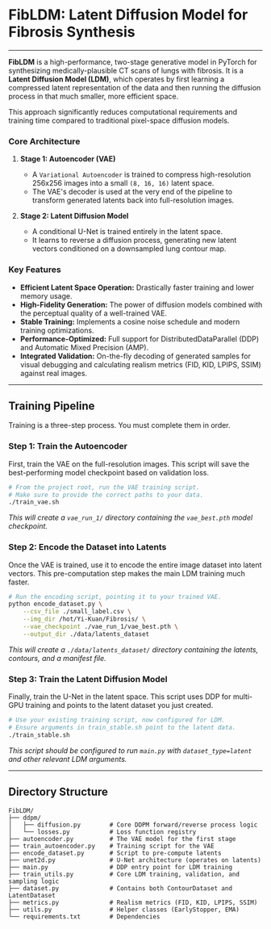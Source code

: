 # FibLDM: Latent Diffusion Model for Fibrosis Synthesis

---

**FibLDM** is a high-performance, two-stage generative model in PyTorch for synthesizing medically-plausible CT scans of lungs with fibrosis. It is a **Latent Diffusion Model (LDM)**, which operates by first learning a compressed latent representation of the data and then running the diffusion process in that much smaller, more efficient space.

This approach significantly reduces computational requirements and training time compared to traditional pixel-space diffusion models.

### Core Architecture
1.  **Stage 1: Autoencoder (VAE)**
    -   A `Variational Autoencoder` is trained to compress high-resolution 256x256 images into a small `(8, 16, 16)` latent space.
    -   The VAE's decoder is used at the very end of the pipeline to transform generated latents back into full-resolution images.

2.  **Stage 2: Latent Diffusion Model**
    -   A conditional U-Net is trained entirely in the latent space.
    -   It learns to reverse a diffusion process, generating new latent vectors conditioned on a downsampled lung contour map.

### Key Features
-   **Efficient Latent Space Operation:** Drastically faster training and lower memory usage.
-   **High-Fidelity Generation:** The power of diffusion models combined with the perceptual quality of a well-trained VAE.
-   **Stable Training:** Implements a cosine noise schedule and modern training optimizations.
-   **Performance-Optimized:** Full support for DistributedDataParallel (DDP) and Automatic Mixed Precision (AMP).
-   **Integrated Validation:** On-the-fly decoding of generated samples for visual debugging and calculating realism metrics (FID, KID, LPIPS, SSIM) against real images.

---

## Training Pipeline

Training is a three-step process. You must complete them in order.

### Step 1: Train the Autoencoder

First, train the VAE on the full-resolution images. This script will save the best-performing model checkpoint based on validation loss.

```bash
# From the project root, run the VAE training script.
# Make sure to provide the correct paths to your data.
./train_vae.sh
```
*This will create a `vae_run_1/` directory containing the `vae_best.pth` model checkpoint.*

### Step 2: Encode the Dataset into Latents

Once the VAE is trained, use it to encode the entire image dataset into latent vectors. This pre-computation step makes the main LDM training much faster.

```bash
# Run the encoding script, pointing it to your trained VAE.
python encode_dataset.py \
    --csv_file ./small_label.csv \
    --img_dir /hot/Yi-Kuan/Fibrosis/ \
    --vae_checkpoint ./vae_run_1/vae_best.pth \
    --output_dir ./data/latents_dataset
```
*This will create a `./data/latents_dataset/` directory containing the latents, contours, and a manifest file.*

### Step 3: Train the Latent Diffusion Model

Finally, train the U-Net in the latent space. This script uses DDP for multi-GPU training and points to the latent dataset you just created.

```bash
# Use your existing training script, now configured for LDM.
# Ensure arguments in train_stable.sh point to the latent data.
./train_stable.sh
```
*This script should be configured to run `main.py` with `dataset_type=latent` and other relevant LDM arguments.*

---

## Directory Structure
```
FibLDM/
├── ddpm/
│   ├── diffusion.py        # Core DDPM forward/reverse process logic
│   └── losses.py           # Loss function registry
├── autoencoder.py          # The VAE model for the first stage
├── train_autoencoder.py    # Training script for the VAE
├── encode_dataset.py       # Script to pre-compute latents
├── unet2d.py               # U-Net architecture (operates on latents)
├── main.py                 # DDP entry point for LDM training
├── train_utils.py          # Core LDM training, validation, and sampling logic
├── dataset.py              # Contains both ContourDataset and LatentDataset
├── metrics.py              # Realism metrics (FID, KID, LPIPS, SSIM)
├── utils.py                # Helper classes (EarlyStopper, EMA)
└── requirements.txt        # Dependencies
```

